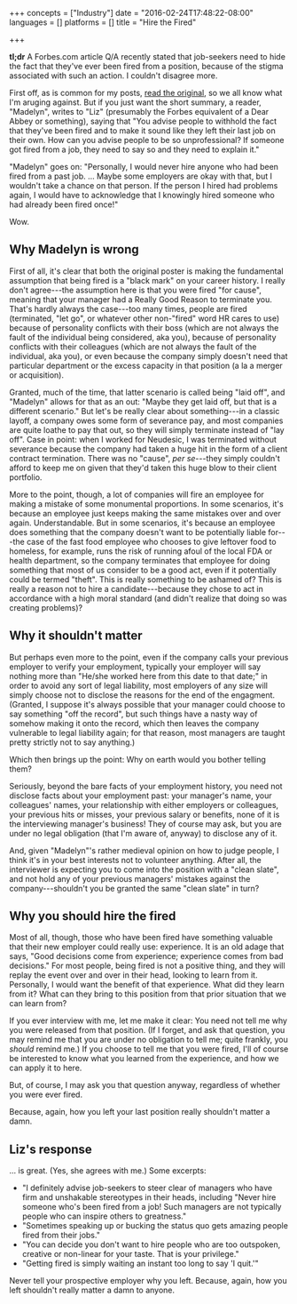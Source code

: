 +++
concepts = ["Industry"]
date = "2016-02-24T17:48:22-08:00"
languages = []
platforms = []
title = "Hire the Fired"

+++

**tl;dr** A Forbes.com article Q/A recently stated that job-seekers need to hide the fact that they've ever been fired from a position, because of the stigma associated with such an action. I couldn't disagree more.

<!--more-->

First off, as is common for my posts, [read the original](http://www.forbes.com/sites/lizryan/2016/12/06/if-youve-ever-been-fired-i-wont-hire-you), so we all know what I'm aruging against. But if you just want the short summary, a reader, "Madelyn", writes to "Liz" (presumably the Forbes equivalent of a Dear Abbey or something), saying that "You advise people to withhold the fact that they've been fired and to make it sound like they left their last job on their own. How can you advise people to be so unprofessional? If someone got fired from a job, they need to say so and they need to
explain it."

"Madelyn" goes on: "Personally, I would never hire anyone who had been fired from a past job. ... Maybe some employers are okay with that, but I wouldn't take a chance on that person. If the person I hired had problems again, I would have to acknowledge that I knowingly hired someone who had already been fired once!"

Wow.

## Why Madelyn is wrong
First of all, it's clear that both the original poster is making the fundamental assumption that being fired is a "black mark" on your career history. I really don't agree---the assumption here is that you were fired "for cause", meaning that your manager had a Really Good Reason to terminate you. That's hardly always the case---too many times, people are fired (terminated, "let go", or whatever other non-"fired" word HR cares to use) because of personality conflicts with their boss (which are not always the fault of the individual being considered, aka you), because of personality conflicts with their colleagues (which are not always the fault of the individual, aka you), or even because the company simply doesn't need that particular department or the excess capacity in that position (a la a merger or acquisition).

Granted, much of the time, that latter scenario is called being "laid off", and "Madelyn" allows for that as an out: "Maybe they get laid off, but that is a different scenario." But let's be really clear about something---in a classic layoff, a company owes some form of severance pay, and most companies are quite loathe to pay that out, so they will simply terminate instead of "lay off". Case in point: when I worked for Neudesic, I was terminated without severance because the company had taken a huge hit in the form of a client contract termination. There was no "cause", *per se*---they simply couldn't afford to keep me on given that they'd taken this huge blow to their client portfolio.

More to the point, though, a lot of companies will fire an employee for making a mistake of some monumental proportions. In some scenarios, it's because an employee just keeps making the same mistakes over and over again. Understandable. But in some scenarios, it's because an employee does something that the company doesn't want to be potentially liable for---the case of the fast food employee who chooses to give leftover food to homeless, for example, runs the risk of running afoul of the local FDA or health department, so the company terminates that employee for doing something that most of us consider to be a good act, even if it potentially could be termed "theft". This is really something to be ashamed of? This is really a reason not to hire a candidate---because they chose to act in accordance with a high moral standard (and didn't realize that doing so was creating problems)?

## Why it shouldn't matter
But perhaps even more to the point, even if the company calls your previous employer to verify your employment, typically your employer will say nothing more than "He/she worked here from this date to that date;" in order to avoid any sort of legal liability, most employers of any size will simply choose not to disclose the reasons for the end of the engagment. (Granted, I suppose it's always possible that your manager could choose to say something "off the record", but such things have a nasty way of somehow making it onto the record, which then leaves the company vulnerable to legal liability again; for that reason, most managers are taught pretty strictly not to say anything.)

Which then brings up the point: Why on earth would you bother telling them?

Seriously, beyond the bare facts of your employment history, you need not disclose facts about your employment past: your manager's name, your colleagues' names, your relationship with either employers or colleagues, your previous hits or misses, your previous salary or benefits, none of it is the interviewing manager's business! They of course may ask, but you are under no legal obligation (that I'm aware of, anyway) to disclose any of it.

And, given "Madelyn"'s rather medieval opinion on how to judge people, I think it's in your best interests not to volunteer anything. After all, the interviewer is expecting you to come into the position with a "clean slate", and not hold any of your previous managers' mistakes against the company---shouldn't you be granted the same "clean slate" in turn?

## Why you should hire the fired
Most of all, though, those who have been fired have something valuable that their new employer could really use: experience. It is an old adage that says, "Good decisions come from experience; experience comes from bad decisions." For most people, being fired is not a positive thing, and they will replay the event over and over in their head, looking to learn from it. Personally, I would want the benefit of that experience. What did they learn from it? What can they bring to this position from that prior situation that we can learn from?

If you ever interview with me, let me make it clear: You need not tell me why you were released from that position. (If I forget, and ask that question, you may remind me that you are under no obligation to tell me; quite frankly, you *should* remind me.) If you choose to tell me that you were fired, I'll of course be interested to know what you learned from the experience, and how we can apply it to here.

But, of course, I may ask you that question anyway, regardless of whether you were ever fired.

Because, again, how you left your last position really shouldn't matter a damn.

## Liz's response
... is great. (Yes, she agrees with me.) Some excerpts:

* "I definitely advise job-seekers to steer clear of managers who have firm and unshakable stereotypes in their heads, including "Never hire someone who's been fired from a job! Such managers are not typically people who can inspire others to greatness."
* "Sometimes speaking up or bucking the status quo gets amazing people fired from their jobs."
* "You can decide you don't want to hire people who are too outspoken, creative or non-linear for your taste. That is your privilege."
* "Getting fired is simply waiting an instant too long to say 'I quit.'"

Never tell your prospective employer why you left. Because, again, how you left shouldn't really matter a damn to anyone.

